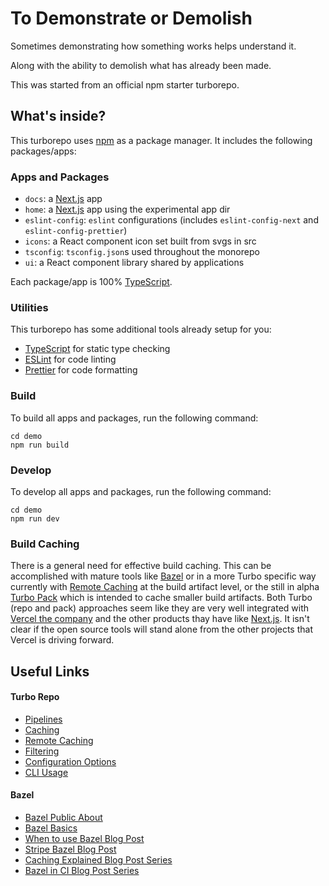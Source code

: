 # To Demonstrate or Demolish

Sometimes demonstrating how something works helps understand it.

Along with the ability to demolish what has already been made.

This was started from an official npm starter turborepo.

## What's inside?

This turborepo uses [npm](https://www.npmjs.com/) as a package manager.
It includes the following packages/apps:

### Apps and Packages

- `docs`: a [Next.js](https://nextjs.org/) app
- `home`: a [Next.js](https://nextjs.org/) app using the experimental app dir
- `eslint-config`: `eslint` configurations (includes `eslint-config-next` and `eslint-config-prettier`)
- `icons`: a React component icon set built from svgs in src
- `tsconfig`: `tsconfig.json`s used throughout the monorepo
- `ui`: a React component library shared by applications

Each package/app is 100% [TypeScript](https://www.typescriptlang.org/).

### Utilities

This turborepo has some additional tools already setup for you:

- [TypeScript](https://www.typescriptlang.org/) for static type checking
- [ESLint](https://eslint.org/) for code linting
- [Prettier](https://prettier.io) for code formatting

### Build

To build all apps and packages, run the following command:

```
cd demo
npm run build
```

### Develop

To develop all apps and packages, run the following command:

```
cd demo
npm run dev
```

### Build Caching

There is a general need for effective build caching. This can be accomplished
with mature tools like [Bazel](https://bazel.build/) or in a more Turbo specific
way currently with [Remote
Caching](https://turbo.build/repo/docs/core-concepts/remote-caching) at the
build artifact level, or the still in alpha [Turbo
Pack](https://turbo.build/pack/docs/core-concepts) which is intended to cache
smaller build artifacts. Both Turbo (repo and pack) approaches seem like they
are very well integrated with [Vercel the company](https://vercel.com/) and the
other products thay have like [Next.js](https://vercel.com/solutions/nextjs). It
isn't clear if the open source tools will stand alone from the other projects
that Vercel is driving forward.

## Useful Links

#### Turbo Repo

- [Pipelines](https://turbo.build/repo/docs/core-concepts/monorepos/running-tasks)
- [Caching](https://turbo.build/repo/docs/core-concepts/caching)
- [Remote Caching](https://turbo.build/repo/docs/core-concepts/remote-caching)
- [Filtering](https://turbo.build/repo/docs/core-concepts/monorepos/filtering)
- [Configuration Options](https://turbo.build/repo/docs/reference/configuration)
- [CLI Usage](https://turbo.build/repo/docs/reference/command-line-reference)

#### Bazel

- [Bazel Public About](https://bazel.build/about)
- [Bazel Basics](https://bazel.build/basics)
- [When to use Bazel Blog Post](https://earthly.dev/blog/bazel-build/)
- [Stripe Bazel Blog Post](https://stripe.com/blog/fast-secure-builds-choose-two)
- [Caching Explained Blog Post Series](https://sluongng.hashnode.dev/series/bazel-caching-explained)
- [Bazel in CI Blog Post Series](https://sluongng.hashnode.dev/series/bazel-in-ci)
